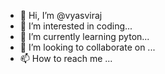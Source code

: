 - 👋 Hi, I’m @vyasviraj
- 👀 I’m interested in coding...
- 🌱 I’m currently learning pyton...
- 💞️ I’m looking to collaborate on ...
- 📫 How to reach me ...

<!---
vyasviraj/vyasviraj is a ✨ special ✨ repository because its `README.md` (this file) appears on your GitHub profile.
You can click the Preview link to take a look at your changes.
--->
